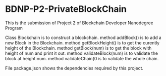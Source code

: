 # BDNP-P2-PrivateBlockChain
This is the submission of Project 2 of Blockchain Developer Nanodegree Program

Class Blockchain is to construct a blockchain.
  method addBlock() is to add a new Block in the Blockchain.
  method getBlockHeight() is to get the curently height of the Blockchain.
  method getBlock(num) is to get the block with height of num and print it out.
  method validateBlock(num) is to validate the block at height num.
  method validateChain(0 is to validate the whole chain.
  
File package.json shows the dependencies required by this project.
